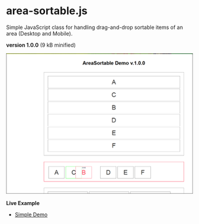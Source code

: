 # area-sortable.js

Simple JavaScript class for handling drag-and-drop sortable items of an area (Desktop and Mobile).


**version 1.0.0** (9 kB minified)


[![screenshot](/screenshot.png)](https://foo123.github.io/examples/area-sortable/)


**Live Example**

* [Simple Demo](https://foo123.github.io/examples/area-sortable/)

